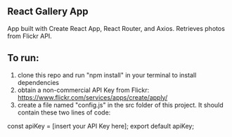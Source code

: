 ## React Gallery App

App built with Create React App, React Router, and Axios. Retrieves photos from Flickr API.

## To run:
1. clone this repo and run "npm install" in your terminal to install dependencies
2. obtain a non-commercial API Key from Flickr: https://www.flickr.com/services/apps/create/apply/
3. create a file named "config.js" in the src folder of this project. It should contain these two lines of code:

const apiKey = [insert your API Key here];
export default apiKey;
